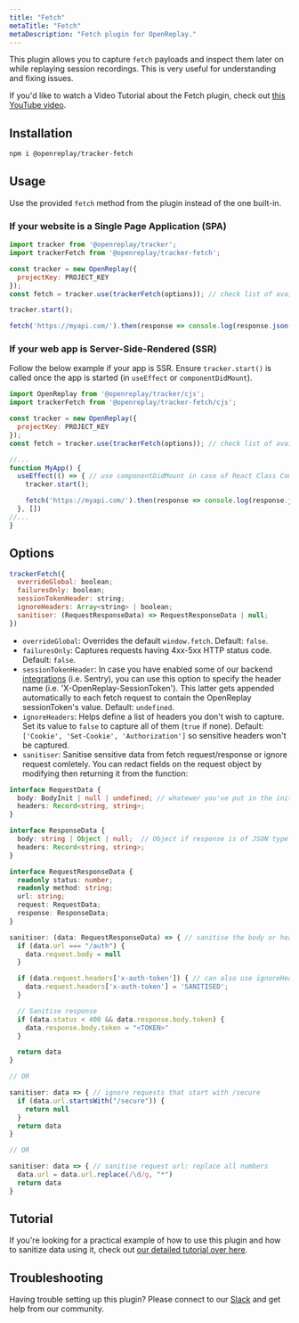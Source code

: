 ```yaml
---
title: "Fetch"
metaTitle: "Fetch"
metaDescription: "Fetch plugin for OpenReplay."
---
```


This plugin allows you to capture `fetch` payloads and inspect them later on while replaying session recordings. This is very useful for understanding and fixing issues.

If you'd like to watch a Video Tutorial about the Fetch plugin, check out [this YouTube video](https://www.youtube.com/watch?v=YFCKstPZzZg).

## Installation

```bash
npm i @openreplay/tracker-fetch
```

## Usage

Use the provided `fetch` method from the plugin instead of the one built-in.

### If your website is a Single Page Application (SPA)

```js
import tracker from '@openreplay/tracker';
import trackerFetch from '@openreplay/tracker-fetch';

const tracker = new OpenReplay({
  projectKey: PROJECT_KEY
});
const fetch = tracker.use(trackerFetch(options)); // check list of available options below

tracker.start();

fetch('https://myapi.com/').then(response => console.log(response.json()));
```

### If your web app is Server-Side-Rendered (SSR)

Follow the below example if your app is SSR. Ensure `tracker.start()` is called once the app is started (in `useEffect` or `componentDidMount`).

```js
import OpenReplay from '@openreplay/tracker/cjs';
import trackerFetch from '@openreplay/tracker-fetch/cjs';

const tracker = new OpenReplay({
  projectKey: PROJECT_KEY
});
const fetch = tracker.use(trackerFetch(options)); // check list of available options below

//...
function MyApp() {
  useEffect(() => { // use componentDidMount in case of React Class Component
    tracker.start();

    fetch('https://myapi.com/').then(response => console.log(response.json()));
  }, [])
//...
}

```

## Options

```js
trackerFetch({
  overrideGlobal: boolean;
  failuresOnly: boolean;
  sessionTokenHeader: string;
  ignoreHeaders: Array<string> | boolean;
  sanitiser: (RequestResponseData) => RequestResponseData | null;
})
```

- `overrideGlobal`: Overrides the default `window.fetch`. Default: `false`.
- `failuresOnly`: Captures requests having 4xx-5xx HTTP status code. Default: `false`.
- `sessionTokenHeader`: In case you have enabled some of our backend [integrations](/integrations) (i.e. Sentry), you can use this option to specify the header name (i.e. 'X-OpenReplay-SessionToken'). This latter gets appended automatically to each fetch request to contain the OpenReplay sessionToken's value. Default: `undefined`.
- `ignoreHeaders`: Helps define a list of headers you don't wish to capture. Set its value to `false` to capture all of them (`true` if none). Default: `['Cookie', 'Set-Cookie', 'Authorization']` so sensitive headers won't be captured.
- `sanitiser`: Sanitise sensitive data from fetch request/response or ignore request comletely. You can redact fields on the request object by modifying then returning it from the function:

```typescript
interface RequestData {
  body: BodyInit | null | undefined; // whatewer you've put in the init.body in fetch(url, init)
  headers: Record<string, string>;
}

interface ResponseData {
  body: string | Object | null;  // Object if response is of JSON type
  headers: Record<string, string>;
}

interface RequestResponseData {
  readonly status: number;
  readonly method: string;
  url: string;
  request: RequestData;
  response: ResponseData;
}

sanitiser: (data: RequestResponseData) => { // sanitise the body or headers
  if (data.url === "/auth") {
    data.request.body = null
  }

  if (data.request.headers['x-auth-token']) { // can also use ignoreHeaders option instead
    data.request.headers['x-auth-token'] = 'SANITISED';
  }

  // Sanitise response
  if (data.status < 400 && data.response.body.token) {
    data.response.body.token = "<TOKEN>"  
  }

  return data
}

// OR

sanitiser: data => { // ignore requests that start with /secure
  if (data.url.startsWith("/secure")) {
    return null
  }
  return data
}

// OR

sanitiser: data => { // sanitise request url: replace all numbers
  data.url = data.url.replace(/\d/g, "*")
  return data
}
```

## Tutorial
If you're looking for a practical example of how to use this plugin and how to sanitize data using it, check out [our detailed tutorial over here](/tutorials/fetch).

## Troubleshooting

Having trouble setting up this plugin? Please connect to our [Slack](https://slack.openreplay.com) and get help from our community.